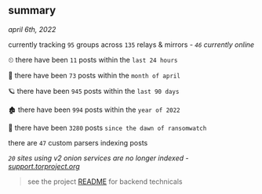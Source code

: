 
## summary
_april 6th, 2022_

currently tracking `95` groups across `135` relays & mirrors - _`46` currently online_

⏲ there have been `11` posts within the `last 24 hours`

🦈 there have been `73` posts within the `month of april`

🪐 there have been `945` posts within the `last 90 days`

🏚 there have been `994` posts within the `year of 2022`

🦕 there have been `3280` posts `since the dawn of ransomwatch`

there are `47` custom parsers indexing posts

_`20` sites using v2 onion services are no longer indexed - [support.torproject.org](https://support.torproject.org/onionservices/v2-deprecation/)_

> see the project [README](https://github.com/thetanz/ransomwatch#ransomwatch--) for backend technicals
